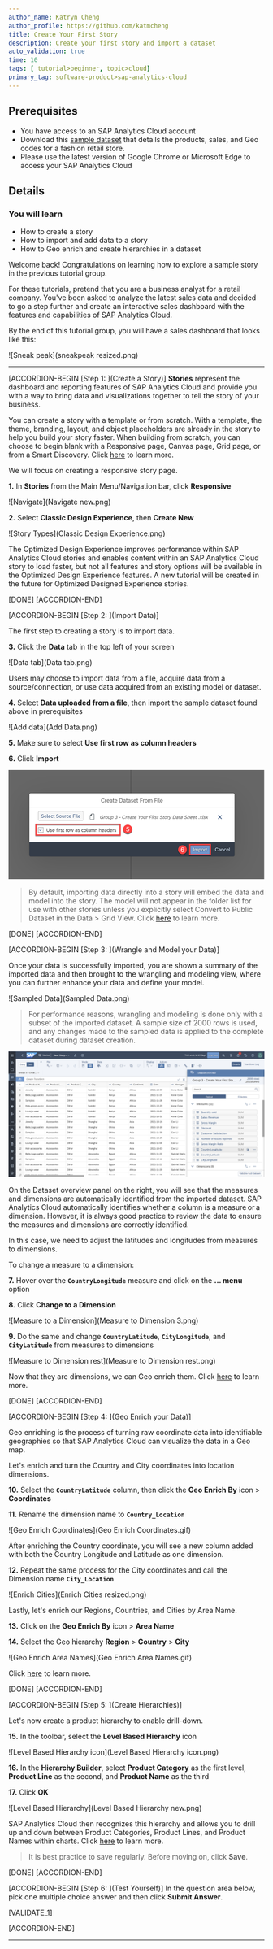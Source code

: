 ```yaml
---
author_name: Katryn Cheng
author_profile: https://github.com/katmcheng
title: Create Your First Story
description: Create your first story and import a dataset
auto_validation: true
time: 10
tags: [ tutorial>beginner, topic>cloud]
primary_tag: software-product>sap-analytics-cloud
---
```


## Prerequisites
 - You have access to an SAP Analytics Cloud account
 - Download this [sample dataset](https://d.dam.sap.com/a/fAJmXck?rc=10) that details the products, sales, and Geo codes for a fashion retail store.
 - Please use the latest version of Google Chrome or Microsoft Edge to access your SAP Analytics Cloud

## Details
### You will learn
  - How to create a story
  - How to import and add data to a story
  - How to Geo enrich and create hierarchies in a dataset

  Welcome back! Congratulations on learning how to explore a sample story in the previous tutorial group.

  For these tutorials, pretend that you are a business analyst for a retail company. You've been asked to analyze the latest sales data and decided to go a step further and create an interactive sales dashboard with the features and capabilities of SAP Analytics Cloud.

  By the end of this tutorial group, you will have a sales dashboard that looks like this:  

  ![Sneak peak](sneakpeak resized.png)

---

[ACCORDION-BEGIN [Step 1: ](Create a Story)]
**Stories** represent the dashboard and reporting features of SAP Analytics Cloud and provide you with a way to bring data and visualizations together to tell the story of your business.

You can create a story with a template or from scratch. With a template, the theme, branding, layout, and object placeholders are already in the story to help you build your story faster. When building from scratch, you can choose to begin blank with a Responsive page, Canvas page, Grid page, or from a Smart Discovery. Click [here](https://help.sap.com/viewer/00f68c2e08b941f081002fd3691d86a7/release/en-US/f0cc6e14392e4b18b0f1bcaab839cc2d.html) to learn more.

We will focus on creating a responsive story page.

**1.** In **Stories** from the Main Menu/Navigation bar, click **Responsive**

![Navigate](Navigate new.png)

**2.** Select **Classic Design Experience**, then **Create New**

![Story Types](Classic Design Experience.png)

The Optimized Design Experience improves performance within SAP Analytics Cloud stories and enables content within an SAP Analytics Cloud story to load faster, but not all features and story options will be available in the Optimized Design Experience features. A new tutorial will be created in the future for Optimized Designed Experience stories.

[DONE]
[ACCORDION-END]

[ACCORDION-BEGIN [Step 2: ](Import Data)]

The first step to creating a story is to import data.

**3.** Click the **Data** tab in the top left of your screen

![Data tab](Data tab.png)

Users may choose to import data from a file, acquire data from a source/connection, or use data acquired from an existing model or dataset.

**4.** Select **Data uploaded from a file**, then import the sample dataset found above in prerequisites

![Add data](Add Data.png)

**5.** Make sure to select **Use first row as column headers**

**6.** Click **Import**

![Import](Import.png)

> By default, importing data directly into a story will embed the data and model into the story. The model will not appear in the folder list for use with other stories unless you explicitly select Convert to Public Dataset in the Data > Grid View. Click [here](https://help.sap.com/viewer/00f68c2e08b941f081002fd3691d86a7/release/en-US/c5d2b331c2234806ace715024e521e64.html) to learn more.

[DONE]
[ACCORDION-END]

[ACCORDION-BEGIN [Step 3: ](Wrangle and Model your Data)]

Once your data is successfully imported, you are shown a summary of the imported data and then brought to the wrangling and modeling view, where you can further enhance your data and define your model.

![Sampled Data](Sampled Data.png)

> For performance reasons, wrangling and modeling is done only with a subset of the imported dataset. A sample size of 2000 rows is used, and any changes made to the sampled data is applied to the complete dataset during dataset creation.

![Dataset](Dataset.png)

On the Dataset overview panel on the right, you will see that the measures and dimensions are automatically identified from the imported dataset. SAP Analytics Cloud automatically identifies whether a column is a measure or a dimension. However, it is always good practice to review the data to ensure the measures and dimensions are correctly identified.

In this case, we need to adjust the latitudes and longitudes from measures to dimensions.  

To change a measure to a dimension:  

**7.** Hover over the **`CountryLongitude`** measure and click on the **… menu** option

**8.** Click **Change to a Dimension**

![Measure to a Dimension](Measure to Dimension 3.png)

**9.** Do the same and change **`CountryLatitude`**, **`CityLongitude`**, and **`CityLatitude`** from measures to dimensions

![Measure to Dimension rest](Measure to Dimension rest.png)

Now that they are dimensions, we can Geo enrich them. Click [here](https://help.sap.com/viewer/00f68c2e08b941f081002fd3691d86a7/release/en-US/b396a6eb42e3491aac1791e2d10de68f.html) to learn more.

[DONE]
[ACCORDION-END]

[ACCORDION-BEGIN [Step 4: ](Geo Enrich your Data)]

Geo enriching is the process of turning raw coordinate data into identifiable geographies so that SAP Analytics Cloud can visualize the data in a Geo map.

Let's enrich and turn the Country and City coordinates into location dimensions.

**10.**	Select the **`CountryLatitude`** column, then click the **Geo Enrich By** icon > **Coordinates**  

**11.**	Rename the dimension name to **`Country_Location`**

![Geo Enrich Coordinates](Geo Enrich Coordinates.gif)

After enriching the Country coordinate, you will see a new column added with both the Country Longitude and Latitude as one dimension.

**12.** Repeat the same process for the City coordinates and call the Dimension name **`City_Location`**

![Enrich Cities](Enrich Cities resized.png)

Lastly, let's enrich our Regions, Countries, and Cities by Area Name.

**13.** Click on the **Geo Enrich By** icon > **Area Name**  

**14.** Select the Geo hierarchy **Region** > **Country** > **City**

![Geo Enrich Area Names](Geo Enrich Area Names.gif)

Click [here](https://help.sap.com/viewer/00f68c2e08b941f081002fd3691d86a7/release/en-US/c52a875d319b4cd1890a52f6286f96bc.html) to learn more.

[DONE]
[ACCORDION-END]

[ACCORDION-BEGIN [Step 5: ](Create Hierarchies)]

Let's now create a product hierarchy to enable drill-down.

**15.** In the toolbar, select the **Level Based Hierarchy** icon

![Level Based Hierarchy icon](Level Based Hierarchy icon.png)

**16.** In the **Hierarchy Builder**, select **Product Category** as the first level, **Product Line** as the second, and **Product Name** as the third  

**17.** Click **OK**

![Level Based Hierarchy](Level Based Hierarchy new.png)

SAP Analytics Cloud then recognizes this hierarchy and allows you to drill up and down between Product Categories, Product Lines, and Product Names within charts. Click [here](https://help.sap.com/viewer/00f68c2e08b941f081002fd3691d86a7/release/en-US/a5af17fec4f1428188ea185a526873c0.html) to learn more.

> It is best practice to save regularly. Before moving on, click **Save**.

[DONE]
[ACCORDION-END]

[ACCORDION-BEGIN [Step 6: ](Test Yourself)]
In the question area below, pick one multiple choice answer and then click **Submit Answer**.

[VALIDATE_1]

[ACCORDION-END]


---
